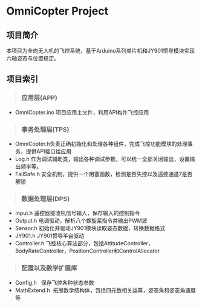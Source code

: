 # OmniCopter Project
## 项目简介
本项目为全向无人机的飞控系统，基于Arduino系列单片机和JY901惯导模块实现六轴姿态与位置稳定。
## 项目索引
>### 应用层(APP)
 * OmniCopter.ino 项目应用主文件，利用API构件飞控应用

>### 事务处理层(TPS)
 * OmniCopter.h负责正确初始化和处理各种组件，完成飞控功能模块的处理事务，提供API接口给应用
 * Log.h 作为调试辅助类，输出各种调试参数，可以统一全部关闭输出，设置输出频率等。
 * FailSafe.h 安全机制，提供一个阻塞函数，检测是否失控以及遥控通道7是否解锁
 
>### 数据处理层(DPS)
 * Input.h 遥控器接收机信号输入，保存输入的控制指令  
 * Output.h 电调驱动，解析八个螺旋桨指令并输出PWM波  
 * Sensor.h 初始化并驱动JY901模块读取姿态数据，转换数据格式 
  * JY901.h JY901惯导平台驱动   
 * Controller.h 飞控核心算法部分，包括AttitudeController，BodyRateController，PositionController和ControlAllocator

>### 配置以及数学扩展库
* Config.h   保存飞控各种状态参数  
* MathExtend.h  拓展数学结构体，包括四元数相关运算，姿态角和姿态角速度等
